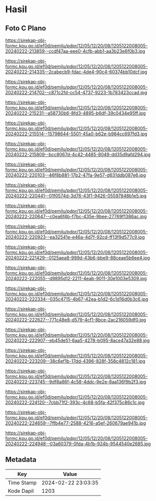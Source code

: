 # Hasil

## Foto C Plano

https://sirekap-obj-formc.kpu.go.id/ef0d/pemilu/pdpr/12/05/12/20/08/1205122008005-20240222-213859--ccdf47aa-eee0-4cfb-abb1-aa3b23e6f0b3.jpg

https://sirekap-obj-formc.kpu.go.id/ef0d/pemilu/pdpr/12/05/12/20/08/1205122008005-20240222-214335--2cabecb9-fdac-4de4-90c4-60374bb10dcf.jpg

https://sirekap-obj-formc.kpu.go.id/ef0d/pemilu/pdpr/12/05/12/20/08/1205122008005-20240222-214702--c871c2fd-cc54-4737-9223-1b783423ccad.jpg

https://sirekap-obj-formc.kpu.go.id/ef0d/pemilu/pdpr/12/05/12/20/08/1205122008005-20240222-215231--a58730b6-8fd3-4895-b6df-39c0434e95ff.jpg

https://sirekap-obj-formc.kpu.go.id/ef0d/pemilu/pdpr/12/05/12/20/08/1205122008005-20240222-215514--15798644-5501-45a0-b62e-b984cc697fd3.jpg

https://sirekap-obj-formc.kpu.go.id/ef0d/pemilu/pdpr/12/05/12/20/08/1205122008005-20240222-215809--bcc8067d-4c42-4485-8049-dd35d9afd294.jpg

https://sirekap-obj-formc.kpu.go.id/ef0d/pemilu/pdpr/12/05/12/20/08/1205122008005-20240222-220103--46f8b881-17b2-47fa-9e57-d631ddb087e6.jpg

https://sirekap-obj-formc.kpu.go.id/ef0d/pemilu/pdpr/12/05/12/20/08/1205122008005-20240222-220441--01f0574d-3d76-43f1-9426-05597848b1e5.jpg

https://sirekap-obj-formc.kpu.go.id/ef0d/pemilu/pdpr/12/05/12/20/08/1205122008005-20240222-220647--c0ea6f4b-f7bc-435e-9bee-27769f1386ac.jpg

https://sirekap-obj-formc.kpu.go.id/ef0d/pemilu/pdpr/12/05/12/20/08/1205122008005-20240222-220923--ea32541e-e46a-4d7f-92cd-ff13f9d577c9.jpg

https://sirekap-obj-formc.kpu.go.id/ef0d/pemilu/pdpr/12/05/12/20/08/1205122008005-20240222-221429--0125aea8-999d-43b6-bbe9-88ceae5b6ee4.jpg

https://sirekap-obj-formc.kpu.go.id/ef0d/pemilu/pdpr/12/05/12/20/08/1205122008005-20240222-222055--d9895d12-2211-4eab-9011-30e1003e5309.jpg

https://sirekap-obj-formc.kpu.go.id/ef0d/pemilu/pdpr/12/05/12/20/08/1205122008005-20240222-222334--035c4715-4b67-42ea-b1d2-6c1d16d0b3c6.jpg

https://sirekap-obj-formc.kpu.go.id/ef0d/pemilu/pdpr/12/05/12/20/08/1205122008005-20240222-222627--771c48e8-d579-4cf1-8bce-2ac216059df0.jpg

https://sirekap-obj-formc.kpu.go.id/ef0d/pemilu/pdpr/12/05/12/20/08/1205122008005-20240222-222907--eb45de51-6aa5-4278-b095-8ace47a32e88.jpg

https://sirekap-obj-formc.kpu.go.id/ef0d/pemilu/pdpr/12/05/12/20/08/1205122008005-20240222-223209--38c6ef1b-17dd-4396-828f-358c4812c181.jpg

https://sirekap-obj-formc.kpu.go.id/ef0d/pemilu/pdpr/12/05/12/20/08/1205122008005-20240222-223745--9df8a86f-4c58-4ddc-9e2e-8aa136f9b2f3.jpg

https://sirekap-obj-formc.kpu.go.id/ef0d/pemilu/pdpr/12/05/12/20/08/1205122008005-20240222-224120--7cbb71f2-393c-4c68-b5fa-42f375c86c1c.jpg

https://sirekap-obj-formc.kpu.go.id/ef0d/pemilu/pdpr/12/05/12/20/08/1205122008005-20240222-224659--7ffb4e77-2588-4216-a5ef-260679ae941b.jpg

https://sirekap-obj-formc.kpu.go.id/ef0d/pemilu/pdpr/12/05/12/20/08/1205122008005-20240222-224948--03a60379-0fda-4b1b-924b-9544540e2685.jpg


## Metadata

| Key        | Value               |
| ---------- | ------------------- |
| Time Stamp | 2024-02-22 23:03:35 |
| Kode Dapil | 1203                |




